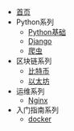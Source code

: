 <!--文件里面的目录，如果导航内容过多，可以写成嵌套的列表，会被渲染成下拉列表的形式 -->

* [首页](/)
* Python系列
  * [Python基础](python/basic_nav.md)
  * [Django](python/django_nav.md)
  * [爬虫](python/crawl_nav.md)
* 区块链系列
  * [比特币](blockchain/bitcoin_nav.md)
  * [以太坊](blockchain/etherum_nav.md)
* 运维系列
  - [Nginx](deploy/nginx_nav.md)
* 入门指南系列
  * [docker](quickstart/docker_nav.md)

